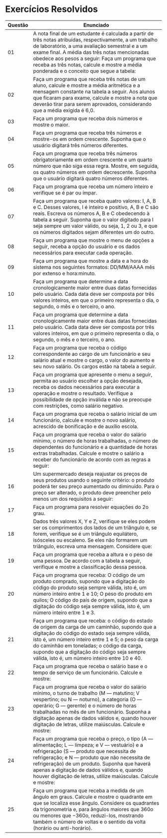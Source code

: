 # Exercícios Resolvidos
|Questão|Enunciado|
|-------|---------|
|01|A nota final de um estudante é calculada a partir de três notas atribuídas, respectivamente, a um trabalho de laboratório, a uma avaliação semestral e a um exame final. A média das três notas mencionadas obedece aos pesos a seguir: Faça um programa que receba as três notas, calcule e mostre a média ponderada e o conceito que segue a tabela:|
|02|Faça um programa que receba três notas de um aluno, calcule e mostre a média aritmética e a mensagem constante na tabela a seguir. Aos alunos que ficaram para exame, calcule e mostre a nota que deverão tirar para serem aprovados, considerando que a média exigida é 6,0.|
|03|Faça um programa que receba dois números e mostre o maior.|
|04|Faça um programa que receba três números e mostre-os em ordem crescente. Suponha que o usuário digitará três números diferentes.|
|05|Faça um programa que receba três números obrigatoriamente em ordem crescente e um quarto número que não siga essa regra. Mostre, em seguida, os quatro números em ordem decrescente. Suponha que o usuário digitará quatro números diferentes.|
|06|Faça um programa que receba um número inteiro e verifique se é par ou ímpar.|
|07|Faça um programa que receba quatro valores: I, A, B e C. Desses valores, I é inteiro e positivo, A, B e C são reais. Escreva os números A, B e C obedecendo à tabela a seguir. Suponha que o valor digitado para I seja sempre um valor válido, ou seja, 1, 2 ou 3, e que os números digitados sejam diferentes um do outro.|
|08|Faça um programa que mostre o menu de opções a seguir, receba a opção do usuário e os dados necessários para executar cada operação.|
|09|Faça um programa que mostre a data e a hora do sistema nos seguintes formatos: DD/MM/AAAA mês por extenso e hora:minuto.|
|10|Faça um programa que determine a data cronologicamente maior entre duas datas fornecidas pelo usuário. Cada data deve ser composta por três valores inteiros, em que o primeiro representa o dia, o segundo, o mês e o terceiro, o ano.|
|11|Faça um programa que determine a data cronologicamente maior entre duas datas fornecidas pelo usuário. Cada data deve ser composta por três valores inteiros, em que o primeiro representa o dia, o segundo, o mês e o terceiro, o ano.|
|12|Faça um programa que receba o código correspondente ao cargo de um funcionário e seu salário atual e mostre o cargo, o valor do aumento e seu novo salário. Os cargos estão na tabela a seguir.|
|13|Faça um programa que apresente o menu a seguir, permita ao usuário escolher a opção desejada, receba os dados necessários para executar a operação e mostre o resultado. Verifique a possibilidade de opção inválida e não se preocupe com restrições, como salário negativo.|
|14|Faça um programa que receba o salário inicial de um funcionário, calcule e mostre o novo salário, acrescido de bonificação e de auxílio escola.|
|15|Faça um programa que receba o valor do salário mínimo, o número de horas trabalhadas, o número de dependentes do funcionário e a quantidade de horas extras trabalhadas. Calcule e mostre o salário a receber do funcionário de acordo com as regras a seguir:|
|16|Um supermercado deseja reajustar os preços de seus produtos usando o seguinte critério: o produto poderá ter seu preço aumentado ou diminuído. Para o preço ser alterado, o produto deve preencher pelo menos um dos requisitos a seguir:|
|17|Faça um programa para resolver equações do 2o grau.|
|18|Dados três valores X, Y e Z, verifique se eles podem ser os comprimentos dos lados de um triângulo e, se forem, verifique se é um triângulo equilátero, isósceles ou escaleno. Se eles não formarem um triângulo, escreva uma mensagem. Considere que:|
|19|Faça um programa que receba a altura e o peso de uma pessoa. De acordo com a tabela a seguir, verifique e mostre a classificação dessa pessoa.|
|20|Faça um programa que receba: O código de um produto comprado, supondo que a digitação do código do produto seja sempre válida, isto é, um número inteiro entre 1 e 10; O peso do produto em quilos; O código do país de origem, supondo que a digitação do código seja sempre válida, isto é, um número inteiro entre 1 e 3.|
|21|Faça um programa que receba: o código do estado de origem da carga de um caminhão, supondo que a digitação do código do estado seja sempre válida, isto é, um número inteiro entre 1 e 5; o peso da carga do caminhão em toneladas; o código da carga, supondo que a digitação do código seja sempre válida, isto é, um número inteiro entre 10 e 40.|
|22|Faça um programa que receba o salário base e o tempo de serviço de um funcionário. Calcule e mostre:|
|23|Faça um programa que receba o valor do salário mínimo, o turno de trabalho (M — matutino; V vespertino; ou N — noturno), a categoria (O — operário; G — gerente) e o número de horas trabalhadas no mês de um funcionário. Suponha a digitação apenas de dados válidos e, quando houver digitação de letras, utilize maiúsculas. Calcule e mostre:|
|24|Faça um programa que receba o preço, o tipo (A — alimentação; L — limpeza; e V — vestuário) e a refrigeração (S — produto que necessita de refrigeração; e N — produto que não necessita de refrigeração) de um produto. Suponha que haverá apenas a digitação de dados válidos e, quando houver digitação de letras, utilize maiúsculas. Calcule e mostre:|
|25|Faça um programa que receba a medida de um ângulo em graus. Calcule e mostre o quadrante em que se localiza esse ângulo. Considere os quadrantes da trigonometria e, para ângulos maiores que 360o ou menores que −360o, reduzi-los, mostrando também o número de voltas e o sentido da volta (horário ou anti-horário).|

